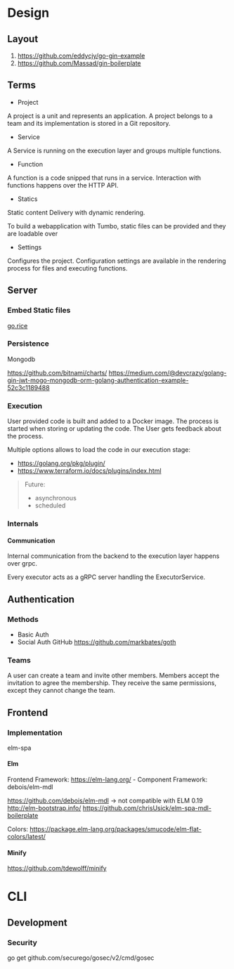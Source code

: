 # Design

## Layout


1. https://github.com/eddycjy/go-gin-example
2. https://github.com/Massad/gin-boilerplate

## Terms

- Project

A project is a unit and represents an application. A project belongs to a team and its implementation is stored in a Git repository.

- Service

A Service is running on the execution layer and groups multiple functions.
 
- Function

A function is a code snipped that runs in a service. Interaction with functions happens over the HTTP API.

- Statics

Static content Delivery with dynamic rendering.

To build a webapplication with Tumbo, static files can be provided and they are loadable over 

- Settings

Configures the project. Configuration settings are available in the rendering process for files and executing functions.

## Server

### Embed Static files

[go.rice](https://github.com/GeertJohan/go.rice)

### Persistence

Mongodb

https://github.com/bitnami/charts/
https://medium.com/@devcrazy/golang-gin-jwt-mogo-mongodb-orm-golang-authentication-example-52c3c1189488

### Execution

User provided code is built and added to a Docker image.
The process is started when storing or updating the code. The User gets feedback about the process.

Multiple options allows to load the code in our execution stage:

- https://golang.org/pkg/plugin/
- https://www.terraform.io/docs/plugins/index.html

> Future:
> - asynchronous
> - scheduled

### Internals

#### Communication

Internal communication from the backend to the execution layer happens over grpc.

Every executor acts as a gRPC server handling the ExecutorService.

## Authentication

### Methods

- Basic Auth
- Social Auth GitHub  https://github.com/markbates/goth

### Teams

A user can create a team and invite other members. Members accept the invitation to agree the membership.
They receive the same permissions, except they cannot change the team.

## Frontend

### Implementation

elm-spa

#### Elm

Frontend Framework:  https://elm-lang.org/ - Component Framework: debois/elm-mdl

https://github.com/debois/elm-mdl -> not compatible with ELM 0.19
http://elm-bootstrap.info/
https://github.com/chrisUsick/elm-spa-mdl-boilerplate

Colors: https://package.elm-lang.org/packages/smucode/elm-flat-colors/latest/

#### Minify

https://github.com/tdewolff/minify

# CLI

## Development

### Security

go get github.com/securego/gosec/v2/cmd/gosec

